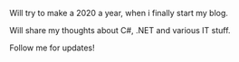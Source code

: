 ﻿---
Title: "// TODO: create a blog"
Published: 2020-01-09
Image: /assets/posts/todo_cover.jpg
---

Will try to make a 2020 a year, when i finally start my blog.

Will share my thoughts about C#, .NET and various IT stuff.

Follow me for updates!

